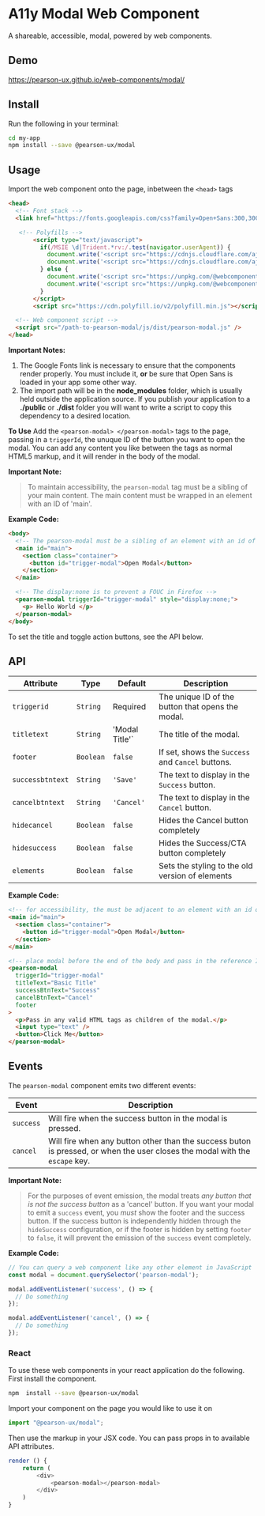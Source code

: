 # A11y Modal Web Component

A shareable, accessible, modal, powered by web components.

## Demo

https://pearson-ux.github.io/web-components/modal/

## Install

Run the following in your terminal:

``` bash
cd my-app
npm install --save @pearson-ux/modal
```

## Usage

Import the web component onto the page, inbetween the `<head>` tags

``` html
<head>
  <!-- Font stack -->
  <link href="https://fonts.googleapis.com/css?family=Open+Sans:300,300i,400,400i,600,600i" rel="stylesheet">

   <!-- Polyfills -->
       <script type="text/javascript">
         if(/MSIE \d|Trident.*rv:/.test(navigator.userAgent)) {
           document.write('<script src="https://cdnjs.cloudflare.com/ajax/libs/webcomponentsjs/1.2.0/webcomponents-loader.js"><\/script>');
           document.write('<script src="https://cdnjs.cloudflare.com/ajax/libs/webcomponentsjs/1.2.0/custom-elements-es5-adapter.js"><\/script>');
         } else {
           document.write('<script src="https://unpkg.com/@webcomponents/webcomponentsjs@^2/webcomponents-loader.js"><\/script>');
           document.write('<script src="https://unpkg.com/@webcomponents/webcomponentsjs@^2/custom-elements-es5-adapter.js"><\/script>');
         }
       </script>
	   <script src="https://cdn.polyfill.io/v2/polyfill.min.js"></script>

  <!-- Web component script -->
  <script src="/path-to-pearson-modal/js/dist/pearson-modal.js" />
</head>
```


**Important Notes:**
1. The Google Fonts link is necessary to ensure that the components render properly. You must include it, **or** be sure that Open Sans is loaded in your app some other way.
2. The import path will be in the **node_modules** folder, which is usually held outside the application source. If you publish your application to a **./public** or **./dist** folder you will want to write a script to copy this dependency to a desired location.


**To Use**
Add the `<pearson-modal> </pearson-modal>` tags to the page, passing in a `triggerId`, the unuque ID of the button you want to open the modal. You can add any content you like between the tags as normal HTML5 markup, and it will render in the body of the modal.

**Important Note:**

> To maintain accessibility, the `pearson-modal` tag must be a sibling of
> your main content. The main content must be wrapped in an element
> with an ID of 'main'.

**Example Code:**

```html
<body>
  <!-- The pearson-modal must be a sibling of an element with an id of `main` -->
  <main id="main">
    <section class="container">
      <button id="trigger-modal">Open Modal</button>
    </section>
  </main>

  <!-- The display:none is to prevent a FOUC in Firefox -->
  <pearson-modal triggerId="trigger-modal" style="display:none;">
    <p> Hello World </p>
  </pearson-modal>
</body>
```

To set the title and toggle action buttons, see the API below.

## API

| Attribute        | Type      | Default         | Description                                       |
| ---------------- | --------- | --------------- | ------------------------------------------------- |
| `triggerid`      | `String`  | Required        | The unique ID of the button that opens the modal. |
| `titletext`      | `String`  | 'Modal Title'`  | The title of the modal.                           |
| `footer`         | `Boolean` | `false`         | If set, shows the `Success` and `Cancel` buttons. |
| `successbtntext` | `String`  | `'Save'`        | The text to display in the `Success` button.      |
| `cancelbtntext`  | `String`  | `'Cancel'`      | The text to display in the `Cancel` button.       |
| `hidecancel`     | `Boolean` | `false`         | Hides the Cancel button completely                |
| `hidesuccess`    | `Boolean` | `false`         | Hides the Success/CTA button completely           |
| `elements`       | `Boolean` | `false`         | Sets the styling to the old version of elements   |

**Example Code:**

```html
<!-- for accessibility, the must be adjacent to an element with an id of main -->
<main id="main">
  <section class="container">
    <button id="trigger-modal">Open Modal</button>
  </section>
</main>

<!-- place modal before the end of the body and pass in the reference ID of the button that triggers the modal -->
<pearson-modal
  triggerId="trigger-modal"
  titleText="Basic Title"
  successBtnText="Success"
  cancelBtnText="Cancel"
  footer
>
  <p>Pass in any valid HTML tags as children of the modal.</p>
  <input type="text" />
  <button>Click Me</button>
</pearson-modal>
```

## Events

The `pearson-modal` component emits two different events:

| Event     | Description                                                        |
| --------- | ------------------------------------------------------------------ |
| `success` | Will fire when the success button in the modal is pressed.         |
| `cancel`  | Will fire when any button other than the success buton is pressed, or when the user closes the modal with the `escape` key. |

**Important Note:**

> For the purposes of event emission, the modal treats *any button that is not the success button* as a 'cancel' button. If you want your modal to emit a `success` event, you *must* show the footer and the success button. If the success button is independently hidden through the `hideSuccess` configuration, or if the footer is hidden by setting  `footer` to `false`, it will prevent the emission of the `success` event completely.

**Example Code:**

```js
// You can query a web component like any other element in JavaScript
const modal = document.querySelector('pearson-modal');

modal.addEventListener('success', () => {
  // Do something
});

modal.addEventListener('cancel', () => {
  // Do something
});
```

<a name="react"></a>

### React
To use these web components in your react application do the following.
First install the component.

```bash
npm  install --save @pearson-ux/modal
```

Import your component on the page you would like to use it on

```js
import "@pearson-ux/modal";
```
Then use the markup in your JSX code.  You can pass props in to available API attributes.

```js
render () {
	return (
		<div>
			<pearson-modal></pearson-modal>
		</div>
	)
}
